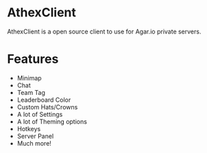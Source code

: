 # AthexClient
AthexClient is a open source client to use for Agar.io private servers.

# Features
  - Minimap
  - Chat
  - Team Tag
  - Leaderboard Color
  - Custom Hats/Crowns
  - A lot of Settings
  - A lot of Theming options
  - Hotkeys
  - Server Panel
  - Much more!
